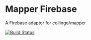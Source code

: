 # Mapper Firebase

A Firebase adaptor for collingo/mapper

[![Build Status](https://travis-ci.org/collingo/mapper-firebase.svg)](https://travis-ci.org/collingo/mapper-firebase)